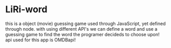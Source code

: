 # LiRi-word

this is a object (movie) guessing game
used through JavaScript, yet defined through node.
with using different API's we can define a word and use a guessing game to find the word the programer decideds to choose upon!
api used for this app is 
OMDBapi!
